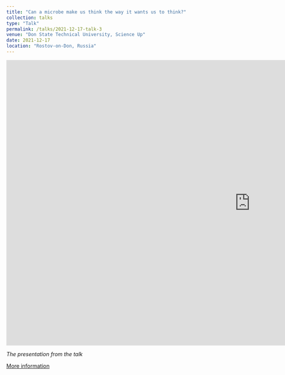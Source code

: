 ```yaml
---
title: "Can a microbe make us think the way it wants us to think?"
collection: talks
type: "Talk"
permalink: /talks/2021-12-17-talk-3
venue: "Don State Technical University, Science Up"
date: 2021-12-17
location: "Rostov-on-Don, Russia"
---
```


<iframe src="https://docs.google.com/presentation/d/1sMCTt0Hd8xHu5EdyiRqmK0nf8siEeUgBilBGZ-3xgao/embed?start=false&loop=false&delayms=3000" frameborder="0" width="1280" height="749" allowfullscreen="true" mozallowfullscreen="true" webkitallowfullscreen="true"></iframe>

_The presentation from the talk_

<a href="https://vk.com/wall-122406894_1436"><i class="fas fa-fw fa-link zoom" aria-hidden="true"></i> More information </a>
